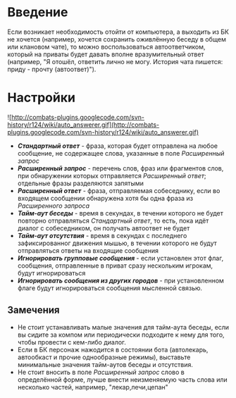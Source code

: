 # Введение #

Если возникает необходимость отойти от компьютера, а выходить из БК не хочется (например, хочется сохранить оживлённую беседу в общем или клановом чате), то можно воспользоваться автоответчиком, который на приваты будет давать вполне вразумительный ответ (например, "Я отошёл, ответить лично не могу. История чата пишется: приду - прочту (автоответ)").

# Настройки #

![http://combats-plugins.googlecode.com/svn-history/r124/wiki/auto_answerer.gif](http://combats-plugins.googlecode.com/svn-history/r124/wiki/auto_answerer.gif)

  * **_Стандартный ответ_** - фраза, которая будет отправлена на любое сообщение, не содержащее слова, указанные в поле _Расширенный запрос_
  * **_Расширенный запрос_** - перечень слов, фраз или фрагментов слов, при обнаружении которых отправляется _Расширенный ответ_; отдельные фразы разделяются запятыми
  * **_Расширенный ответ_** - фраза, отправляемая собеседнику, если во входящем сообщении обнаружена хотя бы одна фраза из _Расширенного запроса_
  * **_Тайм-аут беседы_** - время в секундах, в течении которого не будет повторно отправляться _Стандартный ответ_, то есть, пока идёт диалог с собеседником, он получать автоответ не будет
  * **_Тайм-аут отсутствия_** - время в секундах с последнего зафиксированног движения мышью, в течении которого не будут отправляться ответы на входящие сообщения
  * **_Игнорировать групповые сообщения_** - если установлен этот флаг, сообщения, отправленные в приват сразу нескольким игрокам, будут игнорироваться
  * **_Игнорировать сообщения из других городов_** - при установленном флаге будут игнорироваться сообщения мысленной связью.

## Замечения ##
  * Не стоит устанавливать малые значения для тайм-аута беседы, если вы сидите за компом или периодически подходите к нему для того, чтобы провести с кем-либо диалог.
  * Если в БК персонаж нажодится в состоянии бота (автолекарь, автообкаст и прочие однообразные режимы), выставьте минимальные значения тайм-аутов беседы и отсутствия.
  * Не стоит вносить в поле _Расширенный запрос_ слово в определённой форме, лучше внести неизменяемую часть слова или несколько частей, например, "лекар,лечи,цепан"